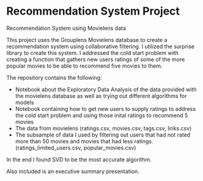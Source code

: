 # Recommendation System Project
Recommendation System using Movielens data

This project uses the Grouplens Movielens database to create a recommendation system using collaborative filtering.  I utilized the surprise library to create this system.  I addressed the cold start problem with creating a function that gathers new users ratings of some of the more popular movies to be able to recommend five movies to them.  

The repository contains the following:
- Notebook about the Exploratory Data Analysis of the data provided with the movielens database as well as trying out different algorithms for models
- Notebook containing how to get new users to supply ratings to address the cold start problem and using those inital ratings to recommend 5 movies
- The data from movielens (ratings.csv, movies.csv, tags.csv, links.csv)
- The subsample of data I used by filtering out users that had not rated more than 50 movies and movies that had less ratings. (ratings_limited_users.csv, popular_movies.csv)

In the end I found SVD to be the most accurate algorithm.

Also included is an executive summary presentation.
